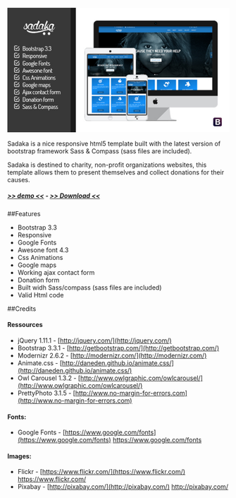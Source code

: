 ![Sadaka screenshot](/screenshot.jpg?raw=true "Sadaka screenshot")

Sadaka is a nice responsive html5 template built with the latest version of bootstrap framework Sass & Compass (sass files are included).

Sadaka is destined to charity, non-profit organizations websites, this template allows them to present themselves and collect donations for their causes.

##### [>> demo <<](http://demo.ouarmedia.com/sadaka) - [>> Download <<](https://github.com/farouk2u/sadaka/archive/v1.0.zip)


##Features
- Bootstrap 3.3 
- Responsive 
- Google Fonts 
- Awesone font 4.3 
- Css Animations 
- Google maps 
- Working ajax contact form 
- Donation form 
- Built widh Sass/compass  (sass files are included)
- Valid Html code

##Credits
#### Ressources
- jQuery 1.11.1 - [http://jquery.com/](http://jquery.com/) 
- Bootstrap 3.3.1  - [http://getbootstrap.com/](http://getbootstrap.com/) 
- Modernizr 2.6.2 - [http://modernizr.com/](http://modernizr.com/) 
- Animate.css - [http://daneden.github.io/animate.css/](http://daneden.github.io/animate.css/) 
- Owl Carousel 1.3.2 - [http://www.owlgraphic.com/owlcarousel/](http://www.owlgraphic.com/owlcarousel/) 
- PrettyPhoto 3.1.5 - [http://www.no-margin-for-errors.com](http://www.no-margin-for-errors.com) 

#### Fonts:
- Google Fonts - [https://www.google.com/fonts](https://www.google.com/fonts) https://www.google.com/fonts

#### Images:
- Flickr - [https://www.flickr.com/](https://www.flickr.com/) https://www.flickr.com/
- Pixabay - [http://pixabay.com/](http://pixabay.com/) http://pixabay.com/

